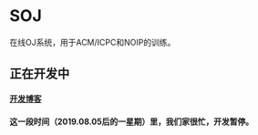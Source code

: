 # SOJ
在线OJ系统，用于ACM/ICPC和NOIP的训练。
## 正在开发中
#### [开发博客](blog/context.md)
#### 这一段时间（2019.08.05后的一星期）里，我们家很忙，开发暂停。
